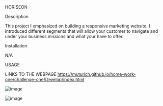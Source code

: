 HORISEON 


Description

This project I emphasized on building a responsive marketing website.
I introduced different segments that will allow your customer to navigate and under your business missions and what your have to offer.


Installation 

N/A

USAGE


LINKS TO THE WEBPAGE https://muturich.github.io/home-work-one/challenge-one/Develop/index.html

![image](https://user-images.githubusercontent.com/87868537/197058405-4436ec09-c503-4eb4-827e-ba2f7d04d4a4.png)

![image](https://user-images.githubusercontent.com/87868537/197058432-46a06b4c-709a-441f-b57d-f2e7ed96a095.png)








